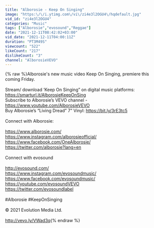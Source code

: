 ```yaml
---
title: "Alborosie - Keep On Singing"
image: "https:\/\/i.ytimg.com\/vi\/zi4e3l2OGU4\/hqdefault.jpg"
vid_id: "zi4e3l2OGU4"
categories: "Music"
tags: ["Alborosie","evosound","Reggae"]
date: "2021-12-11T08:42:02+03:00"
vid_date: "2021-12-11T04:00:11Z"
duration: "PT3M49S"
viewcount: "522"
likeCount: "217"
dislikeCount: "3"
channel: "AlborosieVEVO"
---
```

{% raw %}Alborosie's new music video Keep On Singing, premiere this coming Friday.<br /><br />Stream/ download ‘Keep On Singing” on digital music platforms: <a rel="nofollow" target="blank" href="https://smarturl.it/AlborosieKeepOnSing">https://smarturl.it/AlborosieKeepOnSing</a><br />Subscribe to Alborosie’s VEVO channel - <a rel="nofollow" target="blank" href="https://www.youtube.com/AlborosieVEVO">https://www.youtube.com/AlborosieVEVO</a><br />Buy Alborosie’s “Living Dread” 7” Vinyl: <a rel="nofollow" target="blank" href="https://bit.ly/3rE3tc5">https://bit.ly/3rE3tc5</a><br /><br />Connect with Alborosie:<br /><br /><a rel="nofollow" target="blank" href="https://www.alborosie.com/">https://www.alborosie.com/</a><br /><a rel="nofollow" target="blank" href="https://www.instagram.com/alborosieofficial/">https://www.instagram.com/alborosieofficial/</a><br /><a rel="nofollow" target="blank" href="https://www.facebook.com/OneAlborosie/">https://www.facebook.com/OneAlborosie/</a><br /><a rel="nofollow" target="blank" href="https://twitter.com/alborosie?lang=en">https://twitter.com/alborosie?lang=en</a><br /><br />Connect with evosound<br /><br /><a rel="nofollow" target="blank" href="http://evosound.com/">http://evosound.com/</a><br /><a rel="nofollow" target="blank" href="https://www.instagram.com/evosoundmusic/">https://www.instagram.com/evosoundmusic/</a><br /><a rel="nofollow" target="blank" href="https://www.facebook.com/evosoundmusic/">https://www.facebook.com/evosoundmusic/</a><br /><a rel="nofollow" target="blank" href="https://youtube.com/evosoundVEVO">https://youtube.com/evosoundVEVO</a><br /><a rel="nofollow" target="blank" href="https://twitter.com/evosoundlabel">https://twitter.com/evosoundlabel</a><br /><br />#Alborosie #KeepOnSinging  <br /><br />© 2021 Evolution Media Ltd.<br /><br /><a rel="nofollow" target="blank" href="http://vevo.ly/VWad3q">http://vevo.ly/VWad3q</a>{% endraw %}
